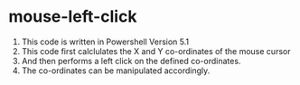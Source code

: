 # mouse-left-click
1) This code is written in Powershell Version 5.1
2) This code first calclulates the X and Y co-ordinates of the mouse cursor
3) And then performs a left click on the defined co-ordinates.
4) The co-ordinates can be manipulated accordingly.
